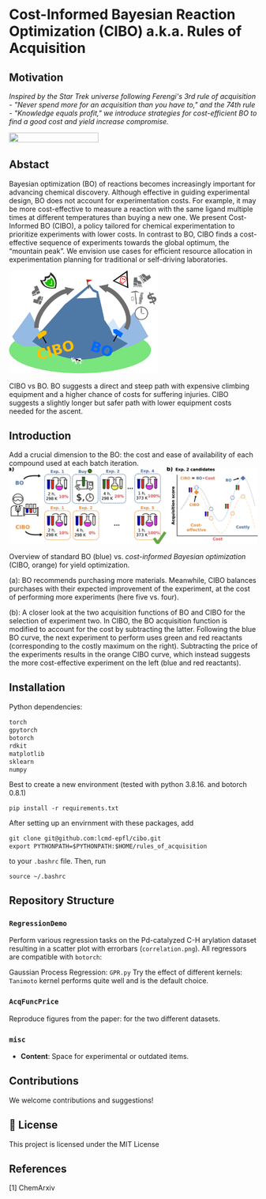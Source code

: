 # Cost-Informed Bayesian Reaction Optimization (CIBO) a.k.a. Rules of Acquisition

## Motivation
_Inspired by the Star Trek universe following Ferengi's 3rd rule of acquisition - "Never spend more for an acquisition than you have to," and the 74th rule - "Knowledge equals profit," we introduce strategies for cost-efficient BO to find a good cost and yield increase compromise._

<img src="rules_ferengi.png" width="60%" height="40%" />

## Abstact
Bayesian optimization (BO) of reactions becomes increasingly important for advancing chemical discovery. Although effective in guiding experimental design, BO does not account for experimentation costs. For example, it may be more cost-effective to measure a reaction with the same ligand multiple times at different temperatures than buying a new one. We present Cost-Informed BO (CIBO), a policy tailored for chemical experimentation to prioritize experiments with lower costs. In contrast to BO, CIBO finds a cost-effective sequence of experiments towards the global optimum, the “mountain peak”. We envision use cases for efficient resource allocation in experimentation planning for traditional or self-driving laboratories.

<img src="cibo-toc_concept_3.png" width="60%" height="60%" />

CIBO vs BO. BO suggests a direct and steep path with expensive climbing equipment and a higher chance of costs for suffering injuries. CIBO suggests a slightly longer but safer path with lower equipment costs needed for the ascent.

## Introduction
Add a crucial dimension to the BO: the cost and ease of availability of each compound used at each batch iteration.
<img src="overview.png" width="100%" height="60%" />

Overview of standard BO (blue) vs. _cost-informed Bayesian optimization_ (CIBO, orange) for yield optimization.

 (a): BO recommends purchasing more materials. Meanwhile, CIBO balances purchases with their expected improvement of the experiment, at the cost of performing more experiments (here five vs. four). 

(b): A closer look at the two acquisition functions of BO and CIBO for the selection of experiment two. In CIBO, the BO acquisition function is modified to account for the cost by subtracting the latter. Following the blue BO curve, the next experiment to perform uses green and red reactants (corresponding to the costly maximum on the right). Subtracting the price of the experiments results in the orange CIBO curve, which instead suggests the more cost-effective experiment on the left (blue and red reactants).


## Installation

Python dependencies:

```
torch
gpytorch
botorch
rdkit
matplotlib
sklearn
numpy
```
Best to create a new environment (tested with python 3.8.16. and botorch 0.8.1)
```
pip install -r requirements.txt
```


After setting up an envirnment with these packages, add
```
git clone git@github.com:lcmd-epfl/cibo.git
export PYTHONPATH=$PYTHONPATH:$HOME/rules_of_acquisition
```
to your `.bashrc` file. Then, run
```
source ~/.bashrc
```


## Repository Structure

### `RegressionDemo`


Perform various regression tasks on the Pd-catalyzed C-H arylation dataset resulting in a scatter plot with errorbars (`correlation.png`). 
All regressors are compatible with `botorch`: 

Gaussian Process Regression: `GPR.py` Try the effect of different kernels: `Tanimoto` kernel performs quite well and is the default choice.

### `AcqFuncPrice`

Reproduce figures from the paper: for the two different datasets.




### `misc`
- **Content**: Space for experimental or outdated items.



## Contributions
We welcome contributions and suggestions!


## :scroll: License
This project is licensed under the MIT License


## References
[1] ChemArxiv